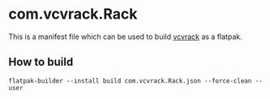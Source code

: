 # com.vcvrack.Rack

This is a manifest file which can be used to build [vcvrack](https://github.com/VCVRack/Rack) as a flatpak.

## How to build

`flatpak-builder --install build com.vcvrack.Rack.json --force-clean --user`
